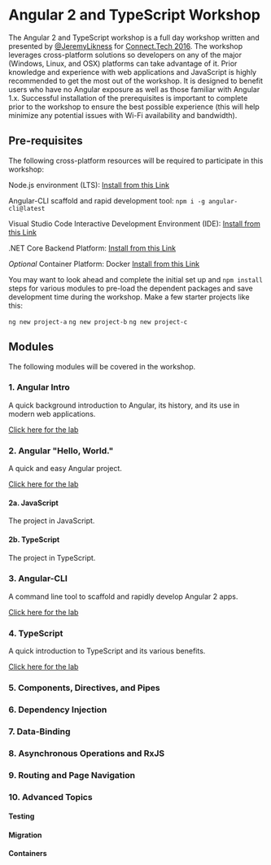 # Angular 2 and TypeScript Workshop

The Angular 2 and TypeScript workshop is a full day workshop 
written and presented by [@JeremyLikness](https://twitter.com/JeremyLikness) for [Connect.Tech 2016](http://connect-js.com). 
The workshop leverages cross-platform solutions so  developers on any of the major (Windows, Linux, and OSX) platforms
can take advantage of it. Prior knowledge and experience with web applications and JavaScript 
is highly recommended to get the most out of the workshop. It is designed to benefit 
users who have no Angular exposure as well as those familiar with Angular 1.x. Successful 
installation of the prerequisites is important to complete prior to the workshop to 
ensure the best possible experience (this will help minimize any potential issues with Wi-Fi availability and bandwidth). 

## Pre-requisites

The following cross-platform resources will be required to participate in this workshop:

Node.js environment (LTS): [Install from this Link](https://nodejs.org/en/)

Angular-CLI scaffold and rapid development tool: `npm i -g angular-cli@latest` 

Visual Studio Code Interactive Development Environment (IDE): [Install from this Link](https://code.visualstudio.com/) 

.NET Core Backend Platform: [Install from this Link](https://www.microsoft.com/net/core)

*Optional* Container Platform: Docker [Install from this Link](https://docs.docker.com/engine/installation/)

You may want to look ahead and complete the initial set up and `npm install` steps for various 
modules to pre-load the dependent packages and save development time during the workshop. Make a few 
starter projects like this: 

`ng new project-a`
`ng new project-b`
`ng new project-c` 

## Modules 

The following modules will be covered in the workshop.

### 1. Angular Intro 

A quick background introduction to Angular, its history, and its use in
modern web applications.

[Click here for the lab](./00Intro.md)

### 2. Angular "Hello, World." 

A quick and easy Angular project.

[Click here for the lab](./0AHelloWorld.md)

#### 2a. JavaScript 

The project in JavaScript.

#### 2b. TypeScript 

The project in TypeScript. 

### 3. Angular-CLI 

A command line tool to scaffold and rapidly develop Angular 2 apps.

[Click here for the lab](./10AngularCLI.md)

### 4. TypeScript 

A quick introduction to TypeScript and its various benefits.

[Click here for the lab](./1ATypeScript.md)

### 5. Components, Directives, and Pipes 

### 6. Dependency Injection 

### 7. Data-Binding 

### 8. Asynchronous Operations and RxJS 

### 9. Routing and Page Navigation 

### 10. Advanced Topics 

#### Testing 

#### Migration

#### Containers 
